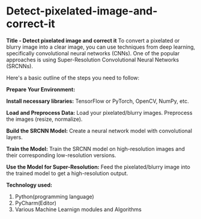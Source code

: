 # Detect-pixelated-image-and-correct-it

**Title - Detect pixelated image and correct  it**
To convert a pixelated or blurry image into a clear image, you can use techniques from deep learning, specifically convolutional neural networks (CNNs). One of the popular approaches is using Super-Resolution Convolutional Neural Networks (SRCNNs).

Here's a basic outline of the steps you need to follow:

**Prepare Your Environment:**

**Install necessary libraries:** TensorFlow or PyTorch, OpenCV, NumPy, etc.

**Load and Preprocess Data:**
Load your pixelated/blurry images.
Preprocess the images (resize, normalize).

**Build the SRCNN Model:** Create a neural network model with convolutional layers.

**Train the Model:** Train the SRCNN model on high-resolution images and their corresponding low-resolution versions.

**Use the Model for Super-Resolution:** Feed the pixelated/blurry image into the trained model to get a high-resolution output.

**Technology used:**
1. Python(programming language)
2. PyCharm(Editor)
3. Various Machine Learnign modules and Algorithms
